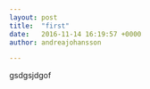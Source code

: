 ```yaml
---
layout: post
title:  "first"
date:   2016-11-14 16:19:57 +0000
author: andreajohansson

---
```



gsdgsjdgof

